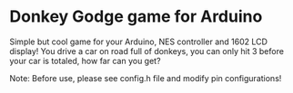 Donkey Godge game for Arduino
=============================

Simple but cool game for your Arduino, NES controller and 1602 LCD display! You drive a car on road full of donkeys, you can only hit 3 before your car is totaled, how far can you get?

Note: Before use, please see config.h file and modify pin configurations!